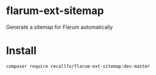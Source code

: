 # flarum-ext-sitemap
Generate a sitemap for Flarum automatically

# Install
`composer require recallfx/flarum-ext-sitemap:dev-master`
